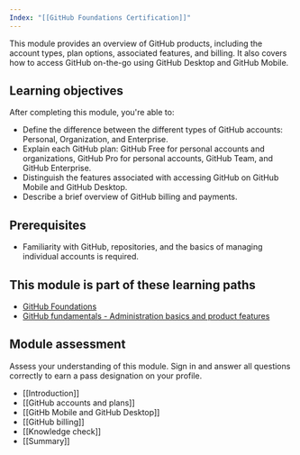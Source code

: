 ```yaml
---
Index: "[[GitHub Foundations Certification]]"
---
```

This module provides an overview of GitHub products, including the account types, plan options, associated features, and billing. It also covers how to access GitHub on-the-go using GitHub Desktop and GitHub Mobile.

## Learning objectives

After completing this module, you're able to:

- Define the difference between the different types of GitHub accounts: Personal, Organization, and Enterprise.
- Explain each GitHub plan: GitHub Free for personal accounts and organizations, GitHub Pro for personal accounts, GitHub Team, and GitHub Enterprise.
- Distinguish the features associated with accessing GitHub on GitHub Mobile and GitHub Desktop.
- Describe a brief overview of GitHub billing and payments.
## Prerequisites

- Familiarity with GitHub, repositories, and the basics of managing individual accounts is required.

## This module is part of these learning paths

- [GitHub Foundations](https://learn.microsoft.com/training/paths/github-foundations/)
- [GitHub fundamentals - Administration basics and product features](https://learn.microsoft.com/training/paths/github-administration-products/)

## Module assessment

Assess your understanding of this module. Sign in and answer all questions correctly to earn a pass designation on your profile.

- [[Introduction]]
- [[GitHub accounts and plans]]
- [[GitHb Mobile and GitHub Desktop]]
- [[GitHub billing]]
- [[Knowledge check]]
- [[Summary]]
